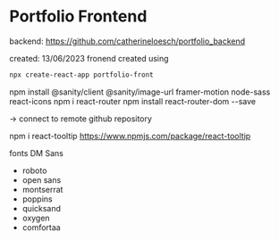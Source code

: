 # Portfolio Frontend

backend:
https://github.com/catherineloesch/portfolio_backend

created: 13/06/2023
fronend created using

```zsh
npx create-react-app portfolio-front

```

npm install @sanity/client @sanity/image-url framer-motion node-sass react-icons
npm i react-router
npm install react-router-dom --save

-> connect to remote github repository

npm i react-tooltip
https://www.npmjs.com/package/react-tooltip

fonts
DM Sans

- roboto
- open sans
- montserrat
- poppins
- quicksand
- oxygen
- comfortaa
